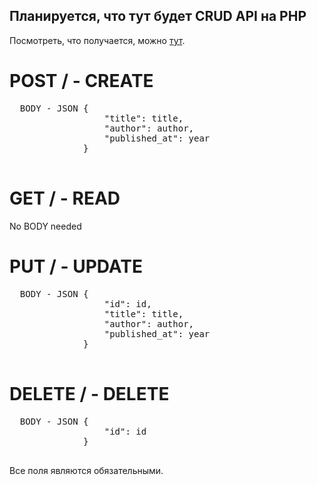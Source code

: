 ## Планируется, что тут будет CRUD API на PHP

Посмотреть, что получается, можно [тут](http://php-crud-api.alwaysdata.net/).

# POST / - CREATE

  <pre>
  BODY - JSON {
                  "title": title,
                  "author": author,
                  "published_at": year
              }
  </pre>

# GET / - READ

  No BODY needed

# PUT / - UPDATE

  <pre>
  BODY - JSON {
                  "id": id,
                  "title": title,
                  "author": author,
                  "published_at": year
              }
  </pre>

# DELETE / - DELETE

  <pre>
  BODY - JSON {
                  "id": id
              }
  </pre>

Все поля являются обязательными.
